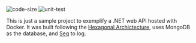 ![code-size](https://img.shields.io/github/languages/code-size/rafaatsouza/mongo-docker-sample)
![unit-test](https://github.com/rafaatsouza/mongo-docker-sample/workflows/unit-test/badge.svg)

This is just a sample project to exemplify a .NET web API hosted with Docker. It was built following the [Hexagonal Archictecture](https://alistair.cockburn.us/hexagonal-architecture/), uses MongoDB as the database, and [Seq](https://datalust.co/seq) to log.
